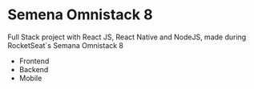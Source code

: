 # Semena Omnistack 8
Full Stack project with React JS, React Native and NodeJS, made during RocketSeat´s Semana Omnistack 8

- Frontend
- Backend
- Mobile
